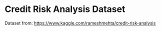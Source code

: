 # Credit Risk Analysis Dataset

Dataset from: https://www.kaggle.com/rameshmehta/credit-risk-analysis